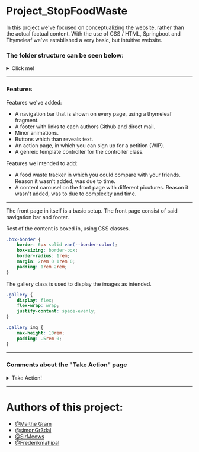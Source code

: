 # Project_StopFoodWaste

<p>In this project we've focused on conceptualizing the website, rather than the actual factual content. 
With the use of CSS / HTML, Springboot and Thymeleaf we've established a very basic, but intuitive website. </p>

### The folder structure can be seen below:

<details>
  <summary>Click me!</summary>
  
  ![Skærmbillede 2021-10-12 kl  12 04 15](https://user-images.githubusercontent.com/80412524/136940859-d23f7a95-56ea-4657-a6ae-1f941be72fcb.png)

We intended to add all HTML documents filled with text to the textBlock folder. But due to some issues with Thymeleaf and the folder structure that Thymeleaf provides we let those files remain in the templates folder 
  
</details>
<hr>

### Features
Features we've added:
- A navigation bar that is shown on every page, using a thymeleaf fragment.
- A footer with links to each authors Github and direct mail.
- Minor animations.
- Buttons which than reveals text.
- An action page, in which you can sign up for a petition (WIP).
- A genreic template controller for the controller class.

Features we intended to add: 
- A food waste tracker in which you could compare with your friends. Reason it wasn't added, was due to time.
- A content carousel on the front page with different picutures. Reason it wasn't added, was to due to complexity and time.

<hr>

The front page in itself is a basic setup.
The front page consist of said navigation bar and footer.

Rest of the content is boxed in, using CSS classes.
```CSS
.box-border {
    border: 6px solid var(--border-color);
    box-sizing: border-box;
    border-radius: 1rem;
    margin: 2rem 0 1rem 0;
    padding: 1rem 2rem;
}
```
The gallery class is used to display the images as intended.
```CSS
.gallery {
    display: flex;
    flex-wrap: wrap;
    justify-content: space-evenly;
}

.gallery img {
    max-height: 10rem;
    padding: .5rem 0;
}
```
<hr>

### Comments about the "Take Action" page

<details>
  <summary>Take Action!</summary>
  
Following the Gestalt Laws, this page is pretty much build up the same way as the front page, to keep the overall website consistent in form of layout and colors.
  
This page has 3 different colums, which is intended to keep different information.
Using CSS, we've ensured that the site is scaleable.

<details>
  <summary>CSS here</summary>
  
```CSS
row {
    display: flex;
    flex-direction: row;
}
.row > .col {
    flex-basis: 0;
    flex-grow: 1;

    margin-left: 0.5rem;
    margin-right: 0.5rem;
}
.row > :first-child { margin-left: 0; }
.row > :last-child { margin-right: 0; }
```
</details>
  
   The HTML itself is build up using a ```<div>``` tag which is given a ```box-border``` class and ```col``` class.
   The intention of the ```form``` was to send information from the petition to another page containing all sign ups. Due to complexity and time this has simply    been hard coded to visualize the concept. <br>
   For now, theres just a few  ```label``` tags, which is basically just plain text. <br>
   The ```input``` tags, is quite intuitive, they give the option to give some input. <br>
   The ```type```tag allows the developer to choose what type of input is given. More information on forms can be found [here](https://www.w3schools.com/html/html_forms.asp).
  
  <details> 
  <summary>HTML Here</summary>
    
  ```html
    <div class="col box-border">Campaign here
            <p>
                A few lines about the ongoing campaign to stop food waste
            </p>
        </div>
 
        <div class="col box-border" >Sign up to join the campaign! Submit in the petition below
            <form method="GET" action="/templates/petition_submissions">
                <label for="fName">First name:</label><br>
                <input type="text" id="fName" name="fName" value="Malthe"><br>
                <label for="lName">Last name:</label><br>
                <input type="text" id="lName" name="lName" value="Gram"><br><br>
                <input type="submit" value="Submit">
            </form>
        </div>
    
  ```
    
</details>
  
  
### Coments about Info Page
 <details>
    <summary>Info Page</summary>
    The thoughts behind the info page was to make it simple and straight with facts therefor we have hardcoded the facts. 
    We also wanted to give the info page a simple look and layou to maintain the overall theme of this website in form of layout and colors.
    
    In the info page the HTML is build up by 3 ```<div>``` tag, where the class ```box-border``` also has been used. 
    
   
 <details>
     <summary>Snippit of HTML</summary>
     ```HTML
     <div class="box-border">
        <h3>Yearly food waste in Denmark in %</h3>
        <p>
            Households: 36%<br>
            Retail: 23%<br>
            The food industry: 19% <br>
            Primary production: 14%<br>
            Institutions and commercial kitchens: 4%<br>
            Hotels and Restaurants: 4%<br>
        </p>
    </div>
     
     ```
  </details>
    
   <details>
     <summary>Snippit of CSS</summary>
     ´´´CSS
     .box-border {
    border: 6px solid var(--border-color);
    box-sizing: border-box;
    border-radius: 1rem;
    margin: 2rem 0 1rem 0;
    padding: 1rem 2rem;
}
     ```
   </details>
    </details>
     
     
  
  
  
  
  

  </details>  
  







  <hr>
  
  # Authors of this project:
  
  - [@Malthe Gram](https://github.com/MaltheGram)
  - [@simonGr3dal](https://github.com/simongr3dal)
  - [@SirMeows](https://github.com/SirMeows)
  - [@Frederikmahipal](https://github.com/Frederikmahipal)
  
